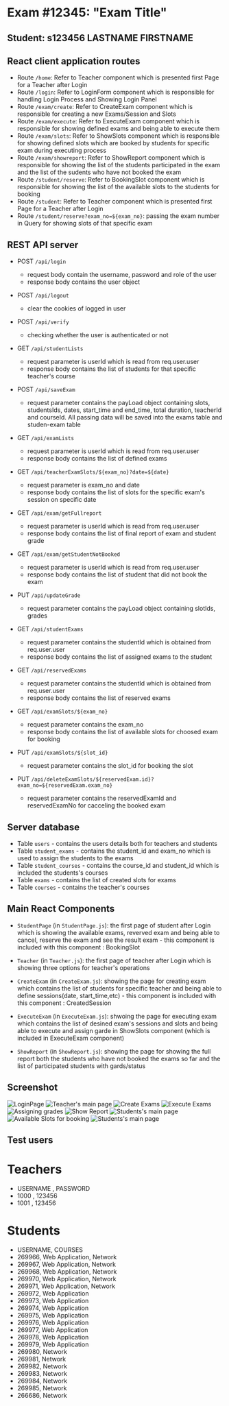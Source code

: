 # Exam #12345: "Exam Title"

## Student: s123456 LASTNAME FIRSTNAME

## React client application routes

- Route `/home`: Refer to Teacher component which is presented first Page for a Teacher after Login
- Route `/login`: Refer to LoginForm component which is responsible for handling Login Process and Showing Login Panel
- Route `/exam/create`: Refer to CreateExam component which is responsible for creating a new Exams/Session and Slots
- Route `/exam/execute`: Refer to ExecuteExam component which is responsible for showing defined exams and being able to execute them
- Route `/exam/slots`: Refer to ShowSlots component which is responsible for showing defined slots which are booked by students for specific exam during executing process
- Route `/exam/showreport`: Refer to ShowReport component which is responsible for showing the list of the students participated in the exam and the list of the sudents who have not booked the exam
- Route `/student/reserve`: Refer to BookingSlot component which is responsible for showing the list of the available slots to the students for booking
- Route `/student`: Refer to Teacher component which is presented first Page for a Teacher after Login
- Route `/student/reserve?exam_no=${exam_no}`: passing the exam number in Query for showing slots of that specific exam

## REST API server

- POST `/api/login`

  - request body contain the username, password and role of the user
  - response body contains the user object

- POST `/api/logout`

  - clear the cookies of logged in user

- POST `/api/verify`

  - checking whether the user is authenticated or not

- GET `/api/studentLists`

  - request parameter is userId which is read from req.user.user
  - response body contains the list of students for that specific teacher's course

- POST `/api/saveExam`

  - request parameter contains the payLoad object containing slots, studentsIds, dates, start_time and end_time, total duration, teacherId and courseId. All passing data will be saved into the exams table and studen-exam table

- GET `/api/examLists`

  - request parameter is userId which is read from req.user.user
  - response body contains the list of defined exams

- GET `/api/teacherExamSlots/${exam_no}?date=${date}`

  - request parameter is exam_no and date
  - response body contains the list of slots for the specific exam's session on specific date

- GET `/api/exam/getFullreport`

  - request parameter is userId which is read from req.user.user
  - response body contains the list of final report of exam and student grade

- GET `/api/exam/getStudentNotBooked`

  - request parameter is userId which is read from req.user.user
  - response body contains the list of student that did not book the exam

- PUT `/api/updateGrade`

  - request parameter contains the payLoad object containing slotIds, grades

- GET `/api/studentExams`
  - request parameter contains the studentId which is obtained from req.user.user
  - response body contains the list of assigned exams to the student
- GET `/api/reservedExams`

  - request parameter contains the studentId which is obtained from req.user.user
  - response body contains the list of reserved exams

- GET `/api/examSlots/${exam_no}`

  - request parameter contains the exam_no
  - response body contains the list of available slots for choosed exam for booking

- PUT `/api/examSlots/${slot_id}`

  - request parameter contains the slot_id for booking the slot

- PUT `/api/deleteExamSlots/${reservedExam.id}?exam_no=${reservedExam.exam_no}`

  - request parameter contains the reservedExamId and reservedExamNo for cacceling the booked exam

## Server database

- Table `users` - contains the users details both for teachers and students
- Table `student_exams` - contains the student_id and exam_no which is used to assign the students to the exams
- Table `student_courses` - contains the course_id and student_id which is included the students's courses
- Table `exams` - contains the list of created slots for exams
- Table `courses` - contains the teacher's courses

## Main React Components

- `StudentPage` (in `StudentPage.js`): the first page of student after Login which is showing the available exams, reverved exam and being able to cancel, reserve the exam and see the result exam - this component is included with this component : BookingSlot

- `Teacher` (in `Teacher.js`): the first page of teacher after Login which is showing three options for teacher's operations

- `CreateExam` (in `CreateExam.js`): showing the page for creating exam which contains the list of students for specific teacher and being able to define sessions(date, start_time,etc) - this component is included with this component : CreatedSession

- `ExecuteExam` (in `ExecuteExam.js`): shwoing the page for executing exam which contains the list of desined exam's sessions and slots and being able to execute and assign garde in ShowSlots component (which is included in ExecuteExam component)

- `ShowReport` (in `ShowReport.js`): showing the page for showing the full report both the students who have not booked the exams so far and the list of participated students with gards/status

## Screenshot

![LoginPage](https://www.mediafire.com/convkey/7f2a/ifb1gpzegtt9agd6g.jpg)
![Teacher's main page](https://www.mediafire.com/convkey/4743/ayzcgkw880c05mg6g.jpg)
![Create Exams](https://www.mediafire.com/convkey/500c/cobazj6ihrwdpdq6g.jpg)
![Execute Exams](https://www.mediafire.com/convkey/9005/sk0g34cq6ez8czv6g.jpg)
![Assigning grades](https://www.mediafire.com/convkey/886c/p9rrtqs1ru50uxo6g.jpg)
![Show Report](https://www.mediafire.com/convkey/e9af/bi6y43sqtyupkq46g.jpg)
![Students's main page](https://www.mediafire.com/convkey/7aa4/phi3j98yno1at6f6g.jpg)
![Available Slots for booking](https://www.mediafire.com/convkey/cbbc/a7bns1i250wd4y66g.jpg)
![Students's main page](https://www.mediafire.com/convkey/6a87/jgebbmi0k9hj2jj6g.jpg)

## Test users

# Teachers

- USERNAME , PASSWORD
- 1000 , 123456
- 1001 , 123456

# Students

- USERNAME, COURSES
- 269966, Web Application, Network
- 269967, Web Application, Network
- 269968, Web Application, Network
- 269970, Web Application, Network
- 269971, Web Application, Network
- 269972, Web Application
- 269973, Web Application
- 269974, Web Application
- 269975, Web Application
- 269976, Web Application
- 269977, Web Application
- 269978, Web Application
- 269979, Web Application
- 269980, Network
- 269981, Network
- 269982, Network
- 269983, Network
- 269984, Network
- 269985, Network
- 266686, Network
